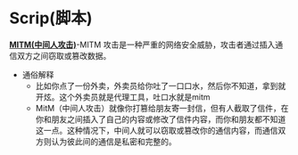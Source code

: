 # Scrip(脚本)

[**MITM(中间人攻击)**](https://zh.m.wikipedia.org/wiki/%E4%B8%AD%E9%97%B4%E4%BA%BA%E6%94%BB%E5%87%BB)-MITM 攻击是一种严重的网络安全威胁，攻击者通过插入通信双方之间窃取或篡改数据。
- 通俗解释
  - 比如你点了一份外卖，外卖员给你吐了一口口水，然后你不知道，拿到就开炫。这个外卖员就是代理工具，吐口水就是mitm
  - MitM（中间人攻击）就像你打篡给朋友寄一封信，但有人截取了信件，在你和朋友之间插入了自己的内容或修改了信件内容，而你和朋友都不知道这一点。这种情况下，中间人就可以窃取或篡改你的通信内容，而通信双方则认为彼此间的通信是私密和完整的。

